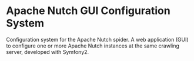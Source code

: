 # Apache Nutch GUI Configuration System
Configuration system for the Apache Nutch spider. A web application (GUI) to configure one or more Apache Nutch instances at the same crawling server, developed with Symfony2.

